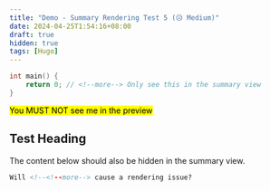 ```yaml
---
title: "Demo - Summary Rendering Test 5 (😥 Medium)"
date: 2024-04-25T1:54:16+08:00
draft: true
hidden: true
tags: [Hugo]
---
```


```c
int main() {
    return 0; // <!--more--> Only see this in the summary view
}
```



<mark>You MUST NOT see me in the preview</mark>

## Test Heading

The content below should also be hidden in the summary view.

<!--more-->

```html
Will <!--<!--more--> cause a rendering issue?
```
